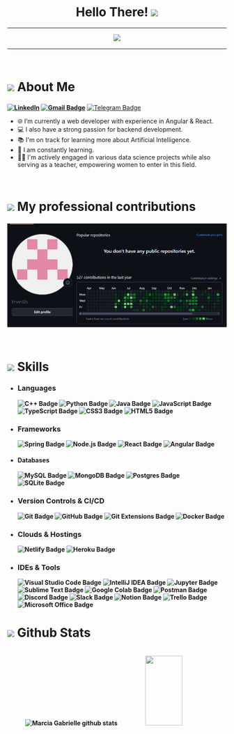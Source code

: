 <h1 align='center'> Hello There! <img src = "https://raw.githubusercontent.com/MartinHeinz/MartinHeinz/master/wave.gif" width = 40px> </h1>

<hr>
<p align='center'>
<img src="https://readme-typing-svg.herokuapp.com?color=%2336BCF7&size=25&center=true&vCenter=true&width=433&height=75&lines=I'm+Ervin+Rodríguez;Computer+Engineering+Student;Web+Developer;Software+Developer;%40ERV-ROD">
</p>
<p align='center'>
<hr>
<br/>


# <img src="https://media.giphy.com/media/TEnXkcsHrP4YedChhA/giphy.gif" width ="25"> <b>About Me<sub style="font-size: 15px; font-style: italic"><br> 
[![LinkedIn](https://img.shields.io/badge/Ervin%20Rodríguez-%230077B5.svg?logo=linkedin&logoColor=white)](https://www.linkedin.com/in/ervin-rodríguez-villanueva-a7838a1b2/) 
[![Gmail Badge](https://img.shields.io/badge/Ervin%20Rodríguez-c71610?logo=gmail&logoColor=fff&style=flat)](https://mailto:ervinrodriguez140@gmail.com)</b>
[![Telegram Badge](https://img.shields.io/badge/Ervin%20Rodríguez-26A5E4?logo=telegram&logoColor=fff&style=flat)](https://t.me/ervinRV)</b>

- 🌐 I’m currently a web developer with experience in Angular & React.
- 💻 I also have a strong passion for backend development.
- 📚 I'm on track for learning more about Artificial Intelligence.
- 📖 I am constantly learning.
- 👨‍🏫 I'm actively engaged in various data science projects while also serving as a teacher, empowering women to enter in this field.
<br>

# <img src="https://media.giphy.com/media/TEnXkcsHrP4YedChhA/giphy.gif" width ="25"> <b>My professional contributions<sub style="font-size: 15px; font-style: italic"><br>

<p align="center">
  <img src="https://raw.githubusercontent.com/ERV-ROD/ERV-ROD/refs/heads/main/image.png" alt="Work GitHub Contributions">
</p>

<br>


# <img src="https://media2.giphy.com/media/QssGEmpkyEOhBCb7e1/giphy.gif?cid=ecf05e47a0n3gi1bfqntqmob8g9aid1oyj2wr3ds3mg700bl&rid=giphy.gif" width ="25"> <b>Skills</b>

<p align="center">

- ### Languages
    ![C++ Badge](https://img.shields.io/badge/C++-%2300599C.svg?logo=c%2B%2B&logoColor=white&style=flat)
    ![Python Badge](https://custom-icon-badges.demolab.com/badge/Python-000.svg?logo=python-colorful)
    ![Java Badge](https://custom-icon-badges.demolab.com/badge/Java-ED8B00.svg?logo=java-colorful)
    ![JavaScript Badge](https://img.shields.io/badge/Javascript*-%23323330.svg?&logo=javascript&logoColor=%23F7DF1E&style=flat)
    ![TypeScript Badge](https://img.shields.io/badge/TypeScript*-3178C6?logo=typescript&logoColor=fff&style=flat)
    ![CSS3 Badge](https://img.shields.io/badge/CSS3*-%231572B6.svg?&logo=css3&logoColor=white&style=flat) 
    ![HTML5 Badge](https://img.shields.io/badge/HTML5*-%23E34F26.svg?&logo=html5&logoColor=white&style=flat) 


- ### Frameworks
    ![Spring Badge](https://img.shields.io/badge/Spring-%236DB33F.svg?&logo=spring&logoColor=white&style=flat)
    ![Node.js Badge](https://img.shields.io/badge/Node.js-393?logo=nodedotjs&logoColor=fff&style=flat) 
    ![React Badge](https://img.shields.io/badge/React-%2320232a.svg?&logo=react&logoColor=%2361DAFB&style=flat)
    ![Angular Badge](https://img.shields.io/badge/Angular-dd1b16.svg?&logo=angular&logoColor=%980000&style=flat) 


- #### Databases     
    ![MySQL Badge](https://img.shields.io/badge/MySQL-%2300f.svg?&logo=mysql&logoColor=white&style=flat)
    ![MongoDB Badge](https://img.shields.io/badge/MongoDB-%234ea94b.svg?&logo=mongodb&logoColor=white&style=flat) 
    ![Postgres Badge](https://img.shields.io/badge/Postgres-%23316192.svg?&logo=postgresql&logoColor=white&style=flat) 
    ![SQLite Badge](https://img.shields.io/badge/SQLite-%2307405e.svg?&logo=sqlite&logoColor=white&style=flat)


- ### Version Controls & CI/CD
    ![Git Badge](https://img.shields.io/badge/Git-F05032?logo=git&logoColor=fff&style=flat)
    ![GitHub Badge](https://img.shields.io/badge/GitHub-181717?logo=github&logoColor=fff&style=flat)
    ![Git Extensions Badge](https://img.shields.io/badge/Git%20Extensions-212121?logo=gitextensions&logoColor=fff&style=flat)
    ![Docker Badge](https://img.shields.io/badge/Docker*-2496ED?logo=docker&logoColor=fff&style=flat)


- ### Clouds & Hostings
    ![Netlify Badge](https://img.shields.io/badge/Netlify-%23000000.svg?&logo=netlify&logoColor=00C7B7&style=flat) 
    ![Heroku Badge](https://img.shields.io/badge/Heroku-%23430098.svg?&logo=heroku&logoColor=white&style=flat) 


- ### IDEs & Tools
    ![Visual Studio Code Badge](https://img.shields.io/badge/Visual%20Studio%20Code-007ACC?logo=visualstudiocode&logoColor=fff&style=flat)
    ![IntelliJ IDEA Badge](https://img.shields.io/badge/IntelliJ%20IDEA-000?logo=intellijidea&logoColor=fff&style=flat)
    ![Jupyter Badge](https://img.shields.io/badge/Jupyter-F37626?logo=jupyter&logoColor=fff&style=flat)
    ![Sublime Text Badge](https://img.shields.io/badge/Sublime%20Text-FF9800?logo=sublimetext&logoColor=fff&style=flat)
    ![Google Colab Badge](https://img.shields.io/badge/Google%20Colab-F9AB00?logo=googlecolab&logoColor=fff&style=flat)
    ![Postman Badge](https://img.shields.io/badge/Postman-FF6C37?logo=postman&logoColor=fff&style=flat)
    ![Discord Badge](https://img.shields.io/badge/Discord-5865F2?logo=discord&logoColor=fff&style=flat)
    ![Slack Badge](https://img.shields.io/badge/Slack-4A154B?logo=slack&logoColor=fff&style=flat)
    ![Notion Badge](https://img.shields.io/badge/Notion-000?logo=notion&logoColor=fff&style=flat)
    ![Trello Badge](https://img.shields.io/badge/Trello-0052CC?logo=trello&logoColor=fff&style=flat)
    ![Microsoft Office Badge](https://img.shields.io/badge/Microsoft%20Office-D83B01?logo=microsoftoffice&logoColor=fff&style=flat)

# <img src="https://media.giphy.com/media/iY8CRBdQXODJSCERIr/giphy.gif" width="35"><b> Github Stats </b>
<br>



<div align="center">
<div align="center">  
  <img width="49%" height="160px" src="https://github-readme-streak-stats.herokuapp.com/?user=ERV-ROD&theme=dracula&hide_border=false&title_color=9932CC&icon_color=9932CC&text_color=c9d1d9&bg_color=0d1117" alt="Marcia Gabrielle github stats" /> 
  <img width="41%" height="160px" src="https://github-readme-stats.vercel.app/api/top-langs/?username=ERV-ROD&layout=compact&hide_border=true&title_color=9932CC&text_color=EE82EE&bg_color=0d1117" />
</div>

<br>
<br>
<br>


